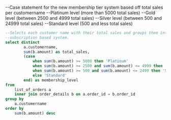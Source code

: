 --Case statement for the new membership tier system based off total sales per customername 
	--Platinum level (more than 5000 total sales)
	--Gold level (between 2500 and 4999 total sales)
	--Silver level (between 500 and 24999 total sales)
	--Standard level (500 and less total sales)

```sql
--Selects each customer name with their total sales and groups them into a tier list for a new 
--subscription based system.
select distinct
		a.customername,
		sum(b.amount) as total_sales,
		(case 
			when sum(b.amount) >= 5000 then 'Platinum'
			when sum(b.amount) >= 2500 and sum(b.amount) <= 4999 then 'Gold'
			when sum(b.amount) >= 500 and sum(b.amount) <= 2499 then 'Silver'
			else 'Standard'
		end) as membership_level
from
	list_of_orders a
	inner join order_details b on a.order_id = b.order_id
group by
	a.customername
order by
	sum(b.amount) desc
```

